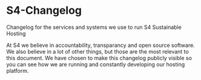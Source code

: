 # S4-Changelog

Changelog for the services and systems we use to run S4 Sustainable Hosting

At S4 we believe in accountability, transparancy and open source software. We also believe in a lot of other things, but those are the most relevant to this document. We have chosen to make this changelog publicly visible so you can see how we are running and constantly developing our hosting platform. 

